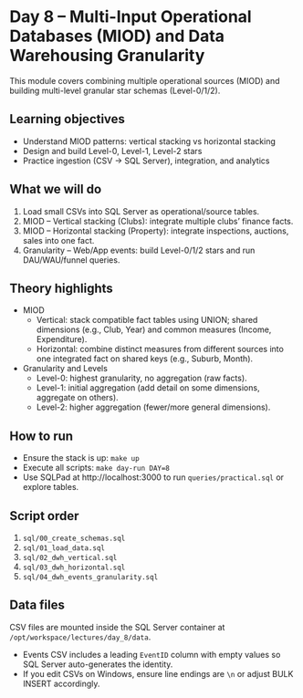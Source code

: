 # Day 8 – Multi-Input Operational Databases (MIOD) and Data Warehousing Granularity

This module covers combining multiple operational sources (MIOD) and building multi-level granular star schemas (Level-0/1/2).

## Learning objectives

- Understand MIOD patterns: vertical stacking vs horizontal stacking
- Design and build Level-0, Level-1, Level-2 stars
- Practice ingestion (CSV → SQL Server), integration, and analytics

## What we will do

1. Load small CSVs into SQL Server as operational/source tables.
2. MIOD – Vertical stacking (Clubs): integrate multiple clubs’ finance facts.
3. MIOD – Horizontal stacking (Property): integrate inspections, auctions, sales into one fact.
4. Granularity – Web/App events: build Level-0/1/2 stars and run DAU/WAU/funnel queries.

## Theory highlights

- MIOD
  - Vertical: stack compatible fact tables using UNION; shared dimensions (e.g., Club, Year) and common measures (Income, Expenditure).
  - Horizontal: combine distinct measures from different sources into one integrated fact on shared keys (e.g., Suburb, Month).
- Granularity and Levels
  - Level-0: highest granularity, no aggregation (raw facts).
  - Level-1: initial aggregation (add detail on some dimensions, aggregate on others).
  - Level-2: higher aggregation (fewer/more general dimensions).

## How to run

- Ensure the stack is up: `make up`
- Execute all scripts: `make day-run DAY=8`
- Use SQLPad at http://localhost:3000 to run `queries/practical.sql` or explore tables.

## Script order

1. `sql/00_create_schemas.sql`
2. `sql/01_load_data.sql`
3. `sql/02_dwh_vertical.sql`
4. `sql/03_dwh_horizontal.sql`
5. `sql/04_dwh_events_granularity.sql`

## Data files

CSV files are mounted inside the SQL Server container at `/opt/workspace/lectures/day_8/data`.

- Events CSV includes a leading `EventID` column with empty values so SQL Server auto-generates the identity.
- If you edit CSVs on Windows, ensure line endings are `\n` or adjust BULK INSERT accordingly.
